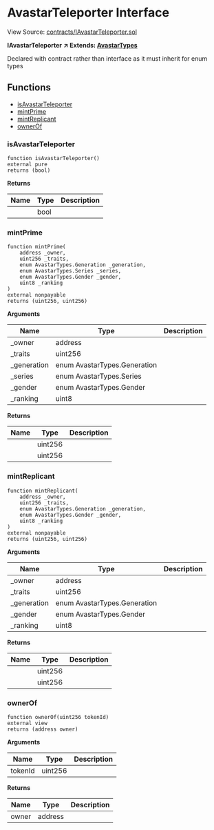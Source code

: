 # AvastarTeleporter Interface

View Source: [contracts/IAvastarTeleporter.sol](https://github.com/Dapp-Wizards/Avastars-Contracts/blob/master/contracts/IAvastarTeleporter.sol)

**IAvastarTeleporter** **↗ Extends: [AvastarTypes](AvastarTypes.md)**

Declared with contract rather than interface as it must inherit for enum types

## **Functions**

- [isAvastarTeleporter](#isavastarteleporter)
- [mintPrime](#mintprime)
- [mintReplicant](#mintreplicant)
- [ownerOf](#ownerof)

### isAvastarTeleporter

```solidity
function isAvastarTeleporter()
external pure
returns (bool)
```

**Returns**

| Name        | Type           | Description  |
| ------------- |------------- | -----|
|  | bool |  | 

### mintPrime

```solidity
function mintPrime(
	address _owner,
	uint256 _traits,
	enum AvastarTypes.Generation _generation,
	enum AvastarTypes.Series _series,
	enum AvastarTypes.Gender _gender,
	uint8 _ranking
)
external nonpayable
returns (uint256, uint256)
```

**Arguments**

| Name        | Type           | Description  |
| ------------- |------------- | -----|
| _owner | address |  | 
| _traits | uint256 |  | 
| _generation | enum AvastarTypes.Generation |  | 
| _series | enum AvastarTypes.Series |  | 
| _gender | enum AvastarTypes.Gender |  | 
| _ranking | uint8 |  | 

**Returns**

| Name        | Type           | Description  |
| ------------- |------------- | -----|
|  | uint256 |  | 
|  | uint256 |  | 

### mintReplicant

```solidity
function mintReplicant(
	address _owner,
	uint256 _traits,
	enum AvastarTypes.Generation _generation,
	enum AvastarTypes.Gender _gender,
	uint8 _ranking
)
external nonpayable
returns (uint256, uint256)
```

**Arguments**

| Name        | Type           | Description  |
| ------------- |------------- | -----|
| _owner | address |  | 
| _traits | uint256 |  | 
| _generation | enum AvastarTypes.Generation |  | 
| _gender | enum AvastarTypes.Gender |  | 
| _ranking | uint8 |  | 

**Returns**

| Name        | Type           | Description  |
| ------------- |------------- | -----|
|  | uint256 |  | 
|  | uint256 |  | 

### ownerOf

```solidity
function ownerOf(uint256 tokenId)
external view
returns (address owner)
```

**Arguments**

| Name        | Type           | Description  |
| ------------- |------------- | -----|
| tokenId | uint256 |  | 

**Returns**

| Name        | Type           | Description  |
| ------------- |------------- | -----|
| owner | address |  | 

